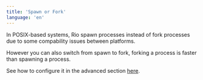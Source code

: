 ```yaml
---
title: 'Spawn or Fork'
language: 'en'
---
```


In POSIX-based systems, Rio spawn processes instead of fork processes due to some compability issues between platforms.

However you can also switch from spawn to fork, forking a process is faster than spawning a process.

See how to configure it in the advanced section [here](/docs/configuration-file).
